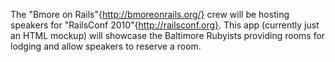 The "Bmore on Rails"{http://bmoreonrails.org/} crew will be hosting speakers for "RailsConf 2010"{http://railsconf.org}.  This app (currently just an HTML mockup) will showcase the Baltimore Rubyists providing rooms for lodging and allow speakers to reserve a room.